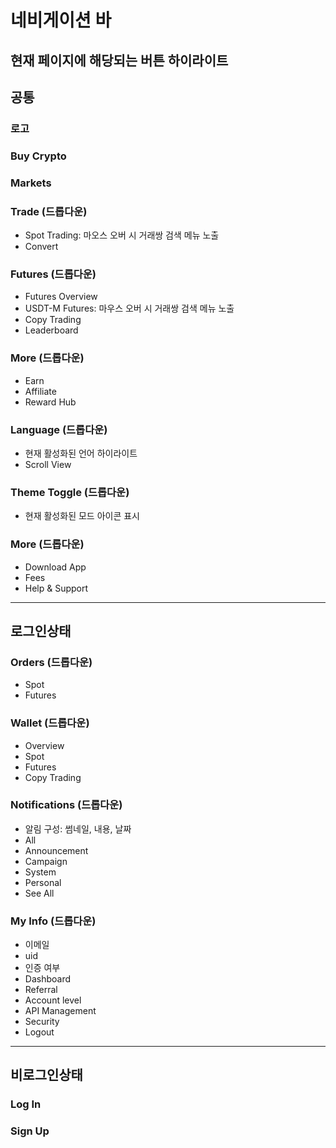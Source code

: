 # 네비게이션 바
현재 페이지에 해당되는 버튼 하이라이트
---
## 공통
### 로고
### Buy Crypto
### Markets
### Trade (드롭다운)
- Spot Trading: 마오스 오버 시 거래쌍 검색 메뉴 노출
- Convert
### Futures (드롭다운)
- Futures Overview
- USDT-M Futures: 마우스 오버 시 거래쌍 검색 메뉴 노출
- Copy Trading
- Leaderboard
### More (드롭다운)
- Earn
- Affiliate
- Reward Hub
  
### Language (드롭다운)
- 현재 활성화된 언어 하이라이트
- Scroll View
### Theme Toggle (드롭다운)
- 현재 활성화된 모드 아이콘 표시
### More (드롭다운)
- Download App
- Fees
- Help & Support
---
## 로그인상태
### Orders (드롭다운) 
- Spot
- Futures
### Wallet (드롭다운) 
- Overview
- Spot
- Futures
- Copy Trading
### Notifications (드롭다운) 
- 알림 구성: 썸네일, 내용, 날짜 
- All
- Announcement
- Campaign
- System
- Personal
- See All
### My Info (드롭다운) 
- 이메일
- uid
- 인증 여부
- Dashboard
- Referral
- Account level
- API Management
- Security
- Logout
---
## 비로그인상태
### Log In
### Sign Up


